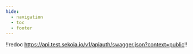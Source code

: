 ```yaml
---
hide:
  - navigation
  - toc
  - footer
---
```


!!redoc https://api.test.sekoia.io/v1/apiauth/swagger.json?context=public!!
